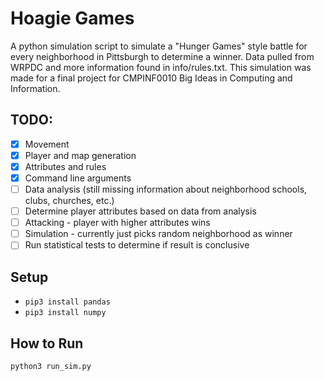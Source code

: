 # Hoagie Games

A python simulation script to simulate a "Hunger Games" style battle for every neighborhood in Pittsburgh to determine a winner. Data pulled from WRPDC and more information found in info/rules.txt. This simulation was made for a final project for CMPINF0010 Big Ideas in Computing and Information.

## TODO:
- [x] Movement
- [x] Player and map generation
- [x] Attributes and rules
- [x] Command line arguments
- [ ] Data analysis (still missing information about neighborhood schools, clubs, churches, etc.)
- [ ] Determine player attributes based on data from analysis
- [ ] Attacking - player with higher attributes wins
- [ ] Simulation - currently just picks random neighborhood as winner
- [ ] Run statistical tests to determine if result is conclusive

## Setup
- <code>pip3 install pandas</code>
- <code>pip3 install numpy</code>

## How to Run
<code>python3 run_sim.py</code>
